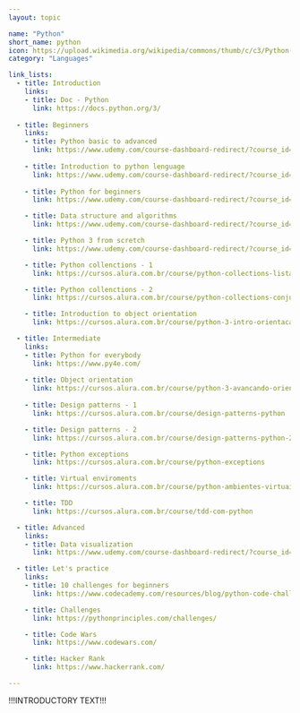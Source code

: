 ```yaml
---
layout: topic

name: "Python"
short_name: python
icon: https://upload.wikimedia.org/wikipedia/commons/thumb/c/c3/Python-logo-notext.svg/1200px-Python-logo-notext.svg.png
category: "Languages"

link_lists:
  - title: Introduction
    links:
    - title: Doc - Python
      link: https://docs.python.org/3/
  
  - title: Beginners
    links:
    - title: Python basic to advanced
      link: https://www.udemy.com/course-dashboard-redirect/?course_id=1927044
    
    - title: Introduction to python lenguage
      link: https://www.udemy.com/course-dashboard-redirect/?course_id=1912898
      
    - title: Python for beginners
      link: https://www.udemy.com/course-dashboard-redirect/?course_id=1203292

    - title: Data structure and algorithms
      link: https://www.udemy.com/course-dashboard-redirect/?course_id=3323220

    - title: Python 3 from scretch
      link: https://www.udemy.com/course-dashboard-redirect/?course_id=1317870

    - title: Python collenctions - 1
      link: https://cursos.alura.com.br/course/python-collections-listas-e-tuplas

    - title: Python collenctions - 2
      link: https://cursos.alura.com.br/course/python-collections-conjuntos-e-dicionarios

    - title: Introduction to object orientation
      link: https://cursos.alura.com.br/course/python-3-intro-orientacao-objetos

  - title: Intermediate
    links:
    - title: Python for everybody
      link: https://www.py4e.com/
    
    - title: Object orientation
      link: https://cursos.alura.com.br/course/python-3-avancando-orientacao-objetos
      
    - title: Design patterns - 1
      link: https://cursos.alura.com.br/course/design-patterns-python

    - title: Design patterns - 2
      link: https://cursos.alura.com.br/course/design-patterns-python-2

    - title: Python exceptions
      link: https://cursos.alura.com.br/course/python-exceptions

    - title: Virtual enviroments
      link: https://cursos.alura.com.br/course/python-ambientes-virtuais

    - title: TDD
      link: https://cursos.alura.com.br/course/tdd-com-python

  - title: Advanced
    links:
    - title: Data visualization
      link: https://www.udemy.com/course-dashboard-redirect/?course_id=2034052

  - title: Let's practice
    links:
    - title: 10 challenges for beginners
      link: https://www.codecademy.com/resources/blog/python-code-challenges-for-beginners/

    - title: Challenges
      link: https://pythonprinciples.com/challenges/

    - title: Code Wars
      link: https://www.codewars.com/

    - title: Hacker Rank
      link: https://www.hackerrank.com/

---
```


!!!INTRODUCTORY TEXT!!!